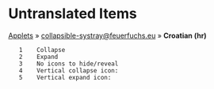 # Untranslated Items
[Applets](../../../README.md) &#187; [collapsible-systray@feuerfuchs.eu](../README.md) &#187; **Croatian (hr)**

       1	Collapse
       2	Expand
       3	No icons to hide/reveal
       4	Vertical collapse icon: 
       5	Vertical expand icon: 
